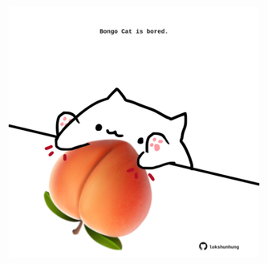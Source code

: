 <!-- built at 24/10/2025, 20:00:31 UTC -->
<p align="center">
  <img width="500" height="500" src="./ReadmeImage.svg">
</p>
